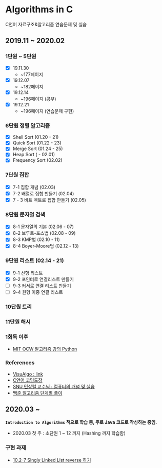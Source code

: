 # Algorithms in C
C언어 자료구조&amp;알고리즘 연습문제 및 실습

## 2019.11 ~ 2020.02

### 1단원 ~ 5단원 
- [X] 19.11.30  
  * ~177페이지 
- [X] 19.12.07  
  * ~182페이지 
- [X] 19.12.14  
  * ~196페이지 (공부)
- [X] 19.12.21  
  * ~196페이지 (연습문제 구현)
  
### 6단원 정렬 알고리즘 

- [X] Shell Sort (01.20 - 21)
- [X] Quick Sort (01.22 - 23) 
- [X] Merge Sort (01.24 - 25)
- [X] Heap Sort ( - 02.01)
- [X] Frequency Sort (02.02)

### 7단원 집합   
- [X] 7-1 집합 개념 (02.03)
- [X] 7-2 배열로 집합 만들기 (02.04) 
- [X] 7 - 3 비트 벡트로 집합 만들기 (02.05) 

### 8단원 문자열 검색 
- [X] 8-1 문자열의 기본 (02.06 - 07) 
- [X] 8-2 브루트-포스법 (02.08 - 09)
- [X] 8-3 KMP법 (02.10 - 11)
- [X] 8-4 Boyer-Moore법 (02.12 - 13)

### 9단원 리스트 (02.14 - 21)
- [X] 9-1 선형 리스트 
- [X] 9-2 포인터로 연결리스트 만들기 
- [ ] 9-3 커서로 연결 리스트 만들기 
- [ ] 9-4 원형 이중 연결 리스트

### 10단원 트리

### 11단원 해시 

### 1회독 이후 
- [MIT OCW 알고리즘 강의 Python](https://www.edwith.org/introalgorithm/joinLectures/16685)

### References 
* [VisuAlgo : link](https://visualgo.net/ko)
* [C언어 코딩도장](https://dojang.io/course/view.php?id=2)
* [SNU 민상렬 교수님 : 컴퓨터의 개념 및 실습](https://www.youtube.com/playlist?list=PLpDJrhQ7qbNHjCGC42CrtGq1FXMskBi3K)
* [백준 알고리즘 단계별 풀이](https://www.acmicpc.net/step)


## 2020.03 ~ 
**`Introduction to Algorithms` 책으로 학습 중, 주로 Java 코드로 작성하는 중임.**
- 2020.03 첫 주 : 소단원 1 ~ 12 까지 (Hashing 까지 학습함)

### 구현 과제 
* [10.2-7 Singly Linked List reverse 하기](./singly_linked_list.c)

